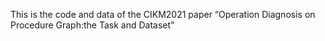 This is the code and data of the CIKM2021 paper “Operation Diagnosis on Procedure Graph:the Task and Dataset”